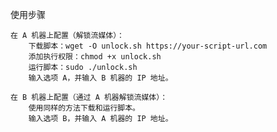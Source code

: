 使用步骤

    在 A 机器上配置（解锁流媒体）：
        下载脚本：wget -O unlock.sh https://your-script-url.com
        添加执行权限：chmod +x unlock.sh
        运行脚本：sudo ./unlock.sh
        输入选项 A，并输入 B 机器的 IP 地址。

    在 B 机器上配置（通过 A 机器解锁流媒体）：
        使用同样的方法下载和运行脚本。
        输入选项 B，并输入 A 机器的 IP 地址。
